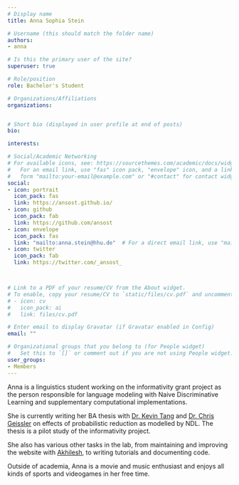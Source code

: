 ```yaml
---
# Display name
title: Anna Sophia Stein

# Username (this should match the folder name)
authors:
- anna

# Is this the primary user of the site?
superuser: true

# Role/position
role: Bachelor's Student

# Organizations/Affiliations
organizations:


# Short bio (displayed in user profile at end of posts)
bio:

interests:

# Social/Academic Networking
# For available icons, see: https://sourcethemes.com/academic/docs/widgets/#icons
#   For an email link, use "fas" icon pack, "envelope" icon, and a link in the
#   form "mailto:your-email@example.com" or "#contact" for contact widget.
social:
- icon: portrait
  icon_pack: fas
  link: https://ansost.github.io/
- icon: github
  icon_pack: fab
  link: https://github.com/ansost
- icon: envelope
  icon_pack: fas
  link: "mailto:anna.stein@hhu.de"  # For a direct email link, use "mailto:test@example.org".
- icon: twitter
  icon_pack: fab
  link: https://twitter.com/_ansost_



# Link to a PDF of your resume/CV from the About widget.
# To enable, copy your resume/CV to `static/files/cv.pdf` and uncomment the lines below.
# - icon: cv
#   icon_pack: ai
#   link: files/cv.pdf

# Enter email to display Gravatar (if Gravatar enabled in Config)
email: ""

# Organizational groups that you belong to (for People widget)
#   Set this to `[]` or comment out if you are not using People widget.
user_groups:
- Members
---
```


Anna is a linguistics student working on the informativity grant project as the person responsible for language modeling with Naive Discriminative Learning and supplementary computational implementations.

She is currently writing her BA thesis with [Dr. Kevin Tang](https://slam.phil.hhu.de/authors/kevin/) and [Dr. Chris Geissler](htps://slam.phil.hhu.de/authors/chris/) on effects of probabilistic reduction as modelled by NDL. The thesis is a pilot study of the informativity project.

 She also has various other tasks in the lab, from maintaining and improving the website with [Akhilesh](https://slam.phil.hhu.de/authors/akhilesh/), to writing tutorials and documenting code. 

Outside of academia, Anna is a movie and music enthusiast and enjoys all kinds of sports and videogames in her free time.

    
